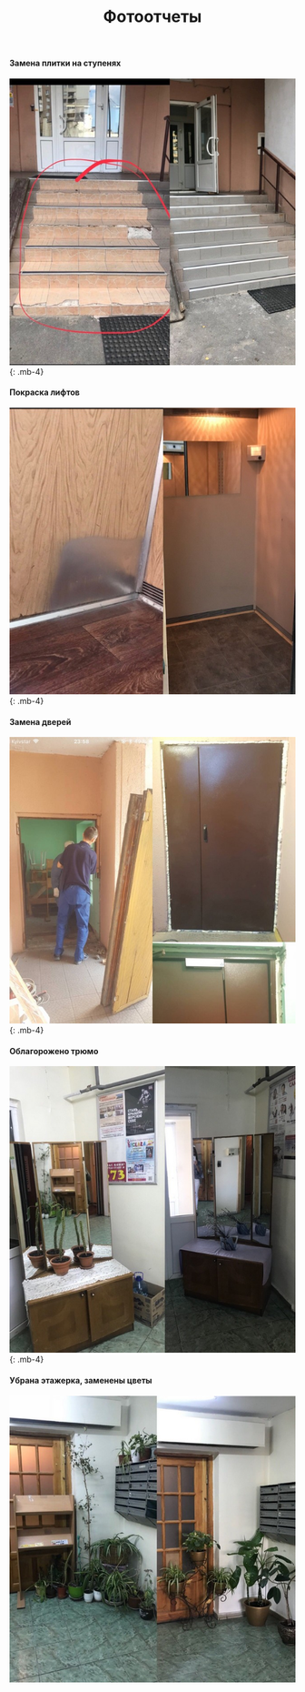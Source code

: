 ﻿---
layout: default
title: Фотоотчеты
published: true
---

#### Замена плитки на ступенях

[![Замена плитки на ступенях](/assets/images/comparison/small/stairs.jpg)](/assets/images/comparison/stairs.jpg)
{: .mb-4}

#### Покраска лифтов

[![Покраска лифтов](/assets/images/comparison/small/elevators.jpg)](/assets/images/comparison/elevators.jpg)
{: .mb-4}

#### Замена дверей

[![Замена дверей](/assets/images/comparison/small/side-doors.jpg)](/assets/images/comparison/side-doors.jpg)
{: .mb-4}

#### Облагорожено трюмо

[![Трюмо](/assets/images/comparison/small/console-mirror.jpg)](/assets/images/comparison/console-mirror.jpg)
{: .mb-4}

#### Убрана этажерка, заменены цветы

[![Убрана этажерка, заменены цветы](/assets/images/comparison/small/flowers-corner.jpg)](/assets/images/comparison/flowers-corner.jpg)